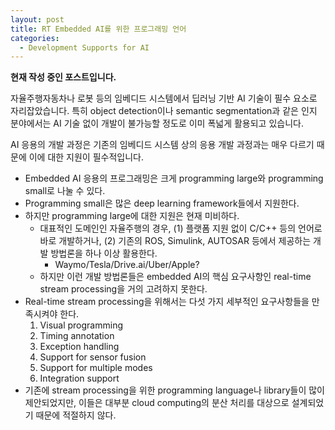 ```yaml
---
layout: post
title: RT Embedded AI를 위한 프로그래밍 언어
categories:
  - Development Supports for AI
---
```


**현재 작성 중인 포스트입니다.**

자율주행자동차나 로봇 등의 임베디드 시스템에서 딥러닝 기반 AI 기술이 필수 요소로 자리잡았습니다. 특히 object detection이나 semantic segmentation과 같은 인지 분야에서는 AI 기술 없이 개발이 불가능할 정도로 이미 폭넓게 활용되고 있습니다.

AI 응용의 개발 과정은 기존의 임베디드 시스템 상의 응용 개발 과정과는 매우 다르기 때문에 이에 대한 지원이 필수적입니다.




- Embedded AI 응용의 프로그래밍은 크게 programming large와 programming small로 나눌 수 있다.
- Programming small은 많은 deep learning framework들에서 지원한다.
- 하지만 programming large에 대한 지원은 현재 미비하다.
  - 대표적인 도메인인 자율주행의 경우, (1) 플랫폼 지원 없이 C/C++ 등의 언어로 바로 개발하거나, (2) 기존의 ROS, Simulink, AUTOSAR 등에서 제공하는 개발 방법론을 하나 이상 활용한다.
    - Waymo/Tesla/Drive.ai/Uber/Apple?
  - 하지만 이런 개발 방법론들은 embedded AI의 핵심 요구사항인 real-time stream processing을 거의 고려하지 못한다.
- Real-time stream processing을 위해서는 다섯 가지 세부적인 요구사항들을 만족시켜야 한다.
  1. Visual programming
  2. Timing annotation
  3. Exception handling
  4. Support for sensor fusion
  5. Support for multiple modes
  6. Integration support
- 기존에 stream processing을 위한 programming language나 library들이 많이 제안되었지만, 이들은 대부분 cloud computing의 분산 처리를 대상으로 설계되었기 때문에 적절하지 않다.





[^BMW15]: <https://roscon.ros.org/2015/presentations/ROSCon-Automated-Driving.pdf>
